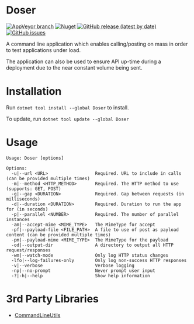 # Doser

[![AppVeyor branch](https://img.shields.io/appveyor/ci/blythmeister/doser)](https://ci.appveyor.com/project/BlythMeister/Doser)
[![Nuget](https://img.shields.io/nuget/v/doser)](https://www.nuget.org/packages/Doser/)
[![GitHub release (latest by date)](https://img.shields.io/github/v/release/BlythMeister/Doser)](https://github.com/BlythMeister/Doser/releases/latest)
[![GitHub issues](https://img.shields.io/github/issues-raw/blythmeister/doser)](https://github.com/BlythMeister/Doser/issues)

A command line application which enables calling/posting on mass in order to test applications under load.

The application can also be used to ensure API up-time during a deployment due to the near constant volume being sent.

# Installation

Run `dotnet tool install --global Doser` to install.

To update, run `dotnet tool update --global Doser`

# Usage

```
Usage: Doser [options]

Options:
  -u|--url <URL>                  Required. URL to include in calls (can be provided multiple times)
  -m|--method <HTTP_METHOD>       Required. The HTTP method to use (supports: GET, POST)
  -g|--gap <DURATION>             Required. Gap between requests (in milliseconds)
  -d|--duration <DURATION>        Required. Duration to run the app for (in seconds)
  -p|--parallel <NUMBER>          Required. The number of parallel instances
  -am|--accept-mime <MIME_TYPE>   The MimeType for accept
  -pf|--payload-file <FILE_PATH>  A file to use of post as payload content (can be provided multiple times)
  -pm|--payload-mime <MIME_TYPE>  The MimeType for the payload
  -od|--output-dir                A directory to output all HTTP request/responses
  -wm|--watch-mode                Only log HTTP status changes
  -lfo|--log-failures-only        Only log non-success HTTP responses
  -v|--verbose                    Verbose logging
  -np|--no-prompt                 Never prompt user input
  -?|-h|--help                    Show help information
```

# 3rd Party Libraries

* [CommandLineUtils](https://github.com/natemcmaster/CommandLineUtils)
